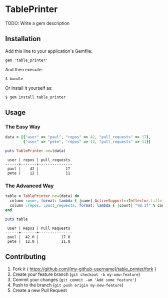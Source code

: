 # TablePrinter

TODO: Write a gem description

## Installation

Add this line to your application's Gemfile:

    gem 'table_printer'

And then execute:

    $ bundle

Or install it yourself as:

    $ gem install table_printer

## Usage

### The Easy Way

```ruby
data = [{"user" => "paul", "repos" => 42, "pull_requests" => 17},
        {"user" => "pete", "repos" => 12, "pull_requests" => 11}]

puts TablePrinter.new(data)
```

```
 user | repos | pull_requests
------+-------+---------------
 paul |    42 |            17
 pete |    12 |            11
```

### The Advanced Way

```ruby
table = TablePrinter.new(data) do
  column :user, format: lambda { |name| ActiveSupport::Inflector.titleize(name) }
  column :repos, :pull_requests, format: lambda { |count| "%0.1f" % count }
end

puts table
```

```
 User | Repos | Pull Requests
------+-------+---------------
 paul |  42.0 |          17.0
 pete |  12.0 |          11.0

```

## Contributing

1. Fork it ( https://github.com/[my-github-username]/table_printer/fork )
2. Create your feature branch (`git checkout -b my-new-feature`)
3. Commit your changes (`git commit -am 'Add some feature'`)
4. Push to the branch (`git push origin my-new-feature`)
5. Create a new Pull Request
